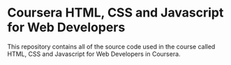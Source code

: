 # Coursera HTML, CSS and Javascript for Web Developers

This repository contains all of the source code used in the course called HTML, CSS and Javascript for Web Developers in Coursera.
